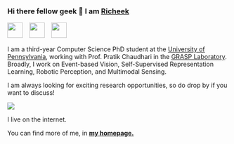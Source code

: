 ### Hi there fellow geek 👋 I am [Richeek](https://www.seas.upenn.edu/~richeek/)

<a href="mailto:richeekdas2001@gmail.com"><img src="https://i.imgur.com/jskyI9X.png" width="35px"/></a> &ensp;
<a href="https://www.linkedin.com/in/richeek-das-204b84188/"><img src="https://i.imgur.com/8aJxz4M.png" width="35px"/></a> &ensp;
<a href="https://scholar.google.com/citations?user=ll0ZmB4AAAAJ&hl=en"><img src="https://i.imgur.com/olbDoBB.png" width="35px"/></a> &ensp;

I am a third-year Computer Science PhD student at the [University of Pennsylvania](https://www.upenn.edu/), working with Prof. Pratik Chaudhari in the [GRASP Laboratory](https://www.grasp.upenn.edu). Broadly, I work on Event-based Vision, Self-Supervised Representation Learning, Robotic Perception, and Multimodal Sensing.

I am always looking for exciting research opportunities, so do drop by if you want to discuss!

<img src="https://komarev.com/ghpvc/?username=sudoRicheek&color=blueviolet"/>

I live on the internet.

You can find more of me, in <a href="https://www.seas.upenn.edu/~richeek/"><strong>my homepage.</strong></a>
